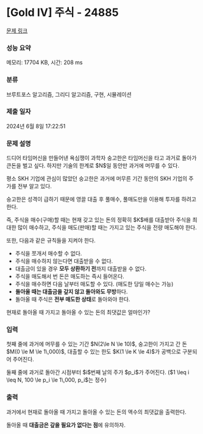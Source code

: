 # [Gold IV] 주식 - 24885 

[문제 링크](https://www.acmicpc.net/problem/24885) 

### 성능 요약

메모리: 17704 KB, 시간: 208 ms

### 분류

브루트포스 알고리즘, 그리디 알고리즘, 구현, 시뮬레이션

### 제출 일자

2024년 6월 8일 17:22:51

### 문제 설명

<p>드디어 타임머신을 만들어낸 욕심쟁이 과학자 숭고한은 타임머신을 타고 과거로 돌아가 큰돈을 벌고 싶다. 하지만 기술의 한계로 $N$일 동안만 과거에 머무를 수 있다. </p>

<p>평소 SKH 기업에 관심이 많았던 숭고한은 과거에 머무른 기간 동안의 SKH 기업의 주가를 전부 알고 있다.</p>

<p>숭고한은 성격이 급하기 때문에 영끌 대출 후 풀매수, 풀매도만을 이용해 투자를 하려고 한다.</p>

<p>즉, 주식을 매수(구매)할 때는 현재 갖고 있는 돈의 정확히 $K$배를 대출받아 주식을 최대한 많이 매수하고, 주식을 매도(판매)할 때는 가지고 있는 주식을 전량 매도해야 한다.</p>

<p>또한, 다음과 같은 규칙들을 지켜야 한다.</p>

<ul>
	<li>주식을 쪼개서 매수할 수 없다. </li>
	<li>주식을 매수하지 않는다면 대출받을 수 없다.</li>
	<li>대출금이 있을 경우 <strong>모두 상환하기 전</strong>까지 대출받을 수 없다.</li>
	<li>주식을 매도해서 번 돈은 매도하는 즉시 들어온다.</li>
	<li>주식을 매수하면 다음 날부터 매도할 수 있다. (매도한 당일 매수는 가능)</li>
	<li><strong>돌아올 때는 대출금을 갚지 않고 돌아와도 무방</strong>하다.</li>
	<li>돌아올 때 주식은 <strong>전부 매도한 상태</strong>로 돌아와야 한다.</li>
</ul>

<p>현재로 돌아올 때 가지고 돌아올 수 있는 돈의 최댓값은 얼마인가?</p>

### 입력 

 <p>첫째 줄에 과거에 머무를 수 있는 기간 $N(2\le N \le 10)$, 숭고한이 가지고 간 돈 $M(0 \le M \le 1\,000)$, 대출할 수 있는 한도 $K(1 \le K \le 4)$가 공백으로 구분되어 주어진다.</p>

<p>둘째 줄에 과거로 돌아간 시점부터 $i$번째 날의 주가 $p_i$가 주어진다. ($1 \leq i \leq N, 100 \le p_i \le 1\,000, p_i$는 정수)</p>

### 출력 

 <p>과거에서 현재로 돌아올 때 가지고 돌아올 수 있는 돈의 액수의 최댓값을 출력한다.</p>

<p>돌아올 때 <strong>대출금은 갚을 필요가 없다는 점</strong>에 유의하자.</p>

